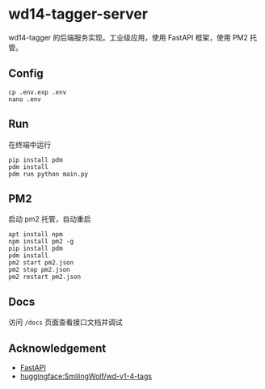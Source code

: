 # wd14-tagger-server

wd14-tagger 的后端服务实现。工业级应用，使用 FastAPI 框架，使用 PM2 托管。

## Config

```shell
cp .env.exp .env
nano .env

```

## Run

在终端中运行

```shell
pip install pdm
pdm install
pdm run python main.py

```

## PM2

启动 pm2 托管，自动重启

```shell
apt install npm
npm install pm2 -g
pip install pdm
pdm install
pm2 start pm2.json
pm2 stop pm2.json
pm2 restart pm2.json

```

## Docs

访问 `/docs` 页面查看接口文档并调试

## Acknowledgement

- [FastAPI](https://fastapi.tiangolo.com/)
- [huggingface:SmilingWolf/wd-v1-4-tags](https://huggingface.co/spaces/SmilingWolf/wd-v1-4-tags/blob/main/app.py)
